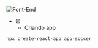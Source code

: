 ![Font-End](./src/assets//img/Orland.png)

- [x] - Criando app 

```console
npx create-react-app app-soccer
```